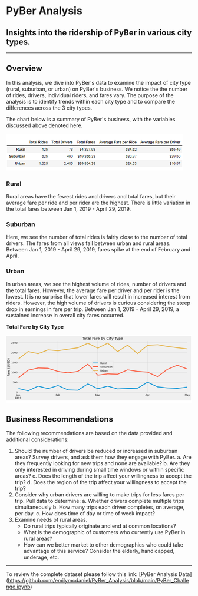 # PyBer Analysis
Insights into the ridership of PyBer in various city types.
---
---

## Overview
In this analysis, we dive into PyBer's data to examine the impact of city type (rural, suburban, or urban) on PyBer's business. We notice the the number of rides, drivers, individual riders, and fares vary. The purpose of the analysis is to identify trends within each city type and to compare the differences across the 3 city types. 

The chart below is a summary of PyBer's business, with the variables discussed above denoted here.

![PyBer Summary](https://github.com/emilymcdaniel/PyBer_Analysis/blob/main/Resources/PyBer%20Summary.PNG?raw=true)

### Rural
Rural areas have the fewest rides and drivers and total fares, but their average fare per ride and per rider are the highest. There is little variation in the total fares between Jan 1, 2019 - April 29, 2019.

### Suburban
Here, we see the number of total rides is fairly close to the number of total drivers. The fares from all views fall between urban and rural areas. Between Jan 1, 2019 - April 29, 2019, fares spike at the end of February and April.

### Urban 
In urban areas, we see the highest volume of rides, number of drivers and the total fares. However, the average fare per driver and per rider is the lowest. It is no surprise that lower fares will result in increased interest from riders. However, the high volume of drivers is curious considering the steep drop in earnings in fare per trip. Between Jan 1, 2019 - April 29, 2019, a sustained increase in overall city fares occurred.


**Total Fare by City Type**

![Total Fare by City Type](https://github.com/emilymcdaniel/PyBer_Analysis/blob/main/Resources/Fare%20v%20City%20Type.PNG?raw=true)

## Business Recommendations
The following recommendations are based on the data provided and additional considerations:
1. Should the number of drivers be reduced or increased in suburban areas? Survey drivers, and ask them how they engage with PyBer. 
   a. Are they frequently looking for new trips and none are available? 
   b. Are they only interested in driving during small time windows or within specific areas?
   c. Does the length of the trip affect your willingness to accept the trip?
   d. Does the region of the trip affect your willingness to accept the trip?
2. Consider why urban drivers are willing to make trips for less fares per trip. Pull data to determine:
   a. Whether drivers complete multiple trips simultaneously
   b. How many trips each driver completes, on average, per day.
   c. How does time of day or time of week impact?
3. Examine needs of rural areas.
   - Do rural trips typically originate and end at common locations?
   - What is the demographic of customers who currently use PyBer in rural areas? 
   - How can we better market to other demographics who could take advantage of this service? Consider the elderly, handicapped, underage, etc.
---
To review the complete dataset please follow this link: [PyBer Analysis Data]
(https://github.com/emilymcdaniel/PyBer_Analysis/blob/main/PyBer_Challenge.ipynb)

